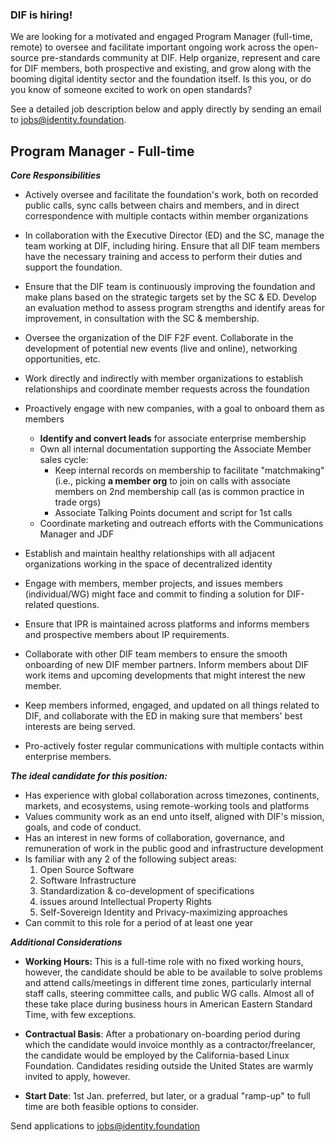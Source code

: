 ### DIF is hiring! 

We are looking for a motivated and engaged  Program Manager (full-time, remote) to oversee and facilitate important ongoing work across 
the open-source pre-standards community at DIF. Help organize, represent and care for DIF members, both prospective and existing, and grow 
along with the booming digital identity sector and the foundation itself. Is this you, or do you know of someone excited to work on open standards? 

See a detailed job description below and apply directly by sending an email to jobs@identity.foundation.


## **Program Manager - Full-time**
**_Core Responsibilities_**

* Actively oversee and facilitate the foundation's work, both on recorded public calls, sync calls between chairs and members, and in direct correspondence with multiple contacts within member organizations 

* In collaboration with the Executive Director (ED) and the SC, manage the team working at DIF, including hiring. Ensure that all DIF team members have the necessary training and access to perform their duties and support the foundation. 

* Ensure that the DIF team is continuously improving the foundation and make plans based on the strategic targets set by the SC & ED. Develop an evaluation method to assess program strengths and identify areas for improvement, in consultation with the SC & membership. 
 
* Oversee the organization of the DIF F2F event. Collaborate in the development of potential new events (live and online), networking opportunities, etc. 


* Work directly and indirectly with member organizations to establish relationships and coordinate member requests across the foundation  

* Proactively engage with new companies, with a goal to onboard them as members 
    * **Identify and convert leads** for associate enterprise membership
    * Own all internal documentation supporting the Associate Member sales cycle:
        * Keep internal records on membership to facilitate "matchmaking" (i.e.,  picking **a member org** to join on calls with associate members on 2nd membership call (as is common practice in trade orgs)
        * Associate Talking Points document and script for 1st calls 
    * Coordinate marketing and outreach efforts with the Communications Manager and JDF
    
* Establish and maintain healthy relationships with all adjacent organizations working in the space of decentralized identity 
* Engage with members, member projects, and issues members (individual/WG) might face and commit to finding a solution for DIF-related questions. 
* Ensure that IPR is maintained across platforms and informs members and prospective members about IP requirements. 
* Collaborate with other DIF team members to ensure the smooth onboarding of new DIF member partners. Inform members about DIF work items and upcoming developments that might interest the new member.
* Keep members informed, engaged, and updated on all things related to DIF, and collaborate with the ED in making sure that members' best interests are being served.
* Pro-actively foster regular communications with multiple contacts within enterprise members.


**_The ideal candidate for this position:_**
* Has experience with global collaboration across timezones, continents, markets, and ecosystems, using remote-working tools and platforms 
* Values community work as an end unto itself, aligned with DIF's mission, goals, and code of conduct. 
* Has an interest in new forms of collaboration, governance, and remuneration of work in the public good and infrastructure development 
* Is familiar with any 2 of the following subject areas: 
    1. Open Source Software 
    2. Software Infrastructure
    3. Standardization & co-development of specifications 
    4. issues around Intellectual Property Rights
    5. Self-Sovereign Identity and Privacy-maximizing approaches
* Can commit to this role for a period of at least one year


**_Additional Considerations_**
* **Working Hours:**  This is a full-time role with no fixed working hours, however, the candidate should be able to be available to solve problems and attend calls/meetings in different time zones, particularly internal staff calls, steering committee calls, and public WG calls. Almost all of these take place during business hours in American Eastern Standard Time, with few exceptions.
* **Contractual Basis**: After a probationary on-boarding period during which the candidate would invoice monthly as a contractor/freelancer, the candidate would be employed by the California-based Linux Foundation. Candidates residing outside the United States are warmly invited to apply, however.

* **Start Date**: 1st Jan. preferred, but later, or a gradual "ramp-up" to full time are both feasible options to consider.

Send applications to jobs@identity.foundation
